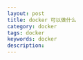```yaml
---
layout: post
title: docker 可以做什么
category: docker
tags: docker
keywords: docker
description:
---
```

